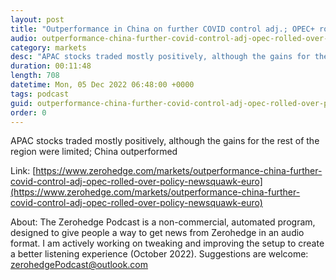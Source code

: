 ```yaml
---
layout: post
title: "Outperformance in China on further COVID control adj.; OPEC+ rolled over policy - Newsquawk Euro Market Open"
audio: outperformance-china-further-covid-control-adj-opec-rolled-over-policy-newsquawk-euro-0
category: markets
desc: "APAC stocks traded mostly positively, although the gains for the rest of the region were limited; China outperformed"
duration: 00:11:48
length: 708
datetime: Mon, 05 Dec 2022 06:48:00 +0000
tags: podcast
guid: outperformance-china-further-covid-control-adj-opec-rolled-over-policy-newsquawk-euro-0
order: 0
---
```

APAC stocks traded mostly positively, although the gains for the rest of the region were limited; China outperformed

Link: [https://www.zerohedge.com/markets/outperformance-china-further-covid-control-adj-opec-rolled-over-policy-newsquawk-euro](https://www.zerohedge.com/markets/outperformance-china-further-covid-control-adj-opec-rolled-over-policy-newsquawk-euro)

About: The Zerohedge Podcast is a non-commercial, automated program, designed to give people a way to get news from Zerohedge in an audio format.  I am actively working on tweaking and improving the setup to create a better listening experience (October 2022).  Suggestions are welcome: [zerohedgePodcast@outlook.com](mailto:zerohedgePodcast@outlook.com)